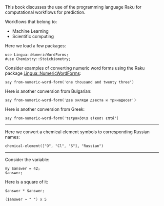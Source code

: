 This book discusses the use of the programming language Raku for computational workflows for prediction. 

Workflows that belong to:
-   Machine Learning
-   Scientific computing

Here we load a few packages:

```{perl6 eval=T}
use Lingua::NumericWordForms;
#use Chemistry::Stoichiometry;
```

Consider examples of converting numeric word forms using the Raku package
[Lingua::NumericWordForms](https://github.com/antononcube/Raku-Lingua-NumericWordForms):


```{perl6 eval=T}
say from-numeric-word-form('one thousand and twenty three')
```

Here is another conversion from Bulgarian:

```{perl6 }
say from-numeric-word-form('две хиляди двеста и тринадесет')
```

Here is another conversion from Greek:

```{perl6 eval=T}
say from-numeric-word-form('τετρακόσια είκοσι επτά')
```

-----

Here we convert a chemical element symbols to corresponding Russian names:

```{perl6 eval=T}
chemical-element(["O", "Cl", "S"], "Russian")
```


----- 

Consider the variable:

```{perl6 eval=T}
my $answer = 42;
$answer;
```

Here is a square of it:

```{perl6 eval=T}
$answer * $answer;
```

```{perl6 eval=T}
($answer ~ " ") x 5
```